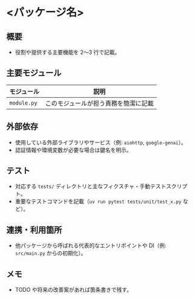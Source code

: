# <パッケージ名>

## 概要

- 役割や提供する主要機能を 2〜3 行で記載。

## 主要モジュール

| モジュール | 説明 |
| --- | --- |
| `module.py` | このモジュールが担う責務を簡潔に記載 |

## 外部依存

- 使用している外部ライブラリやサービス（例: `aiohttp`, `google-genai`）。
- 認証情報や環境変数が必要な場合は鍵名を明示。

## テスト

- 対応する `tests/` ディレクトリと主なフィクスチャ・手動テストスクリプト。
- 重要なテストコマンドを記載（`uv run pytest tests/unit/test_x.py` など）。

## 連携・利用箇所

- 他パッケージから呼ばれる代表的なエントリポイントや DI（例: `src/main.py` からの初期化）。

## メモ

- TODO や将来の改善案があれば箇条書きで残す。
